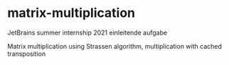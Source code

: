 # matrix-multiplication

JetBrains summer internship 2021 einleitende aufgabe

Matrix multiplication using Strassen algorithm, multiplication with cached transposition 
